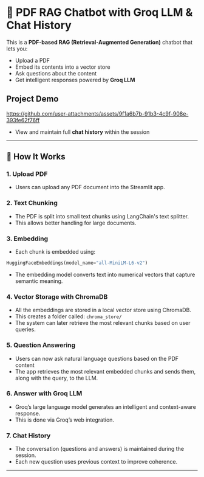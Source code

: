 # 🧠 PDF RAG Chatbot with Groq LLM & Chat History

This is a **PDF-based RAG (Retrieval-Augmented Generation)** chatbot that lets you:
- Upload a PDF
- Embed its contents into a vector store
- Ask questions about the content
- Get intelligent responses powered by **Groq LLM**

## Project Demo
https://github.com/user-attachments/assets/9f1a6b7b-91b3-4c9f-908e-393fe62f76ff


- View and maintain full **chat history** within the session

---


## 🚀 How It Works

### 1. Upload PDF
- Users can upload any PDF document into the Streamlit app.

### 2. Text Chunking
- The PDF is split into small text chunks using LangChain's text splitter.
- This allows better handling for large documents.

### 3. Embedding
- Each chunk is embedded using:
```python
HuggingFaceEmbeddings(model_name="all-MiniLM-L6-v2")
```
- The embedding model converts text into numerical vectors that capture semantic meaning.

### 4. Vector Storage with ChromaDB
- All the embeddings are stored in a local vector store using ChromaDB.
- This creates a folder called: ` chroma_store/ `
- The system can later retrieve the most relevant chunks based on user queries.

### 5. Question Answering
- Users can now ask natural language questions based on the PDF content
- The app retrieves the most relevant embedded chunks and sends them, along with the query, to the LLM.

### 6. Answer with Groq LLM
- Groq’s large language model generates an intelligent and context-aware response.
- This is done via Groq’s web integration.

### 7. Chat History
- The conversation (questions and answers) is maintained during the session.
- Each new question uses previous context to improve coherence.

---


